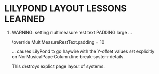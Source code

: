 LILYPOND LAYOUT LESSONS LEARNED
===============================

1.  WARNING: setting multimeasure rest text PADDING large ...

    \override MultiMeasureRestText.padding = 10

    ... causes LilyPond to go haywire with the Y-offset values
    set explicitly on NonMusicalPaperColumn.line-break-system-details.

    This destroys explicit page layout of systems.
